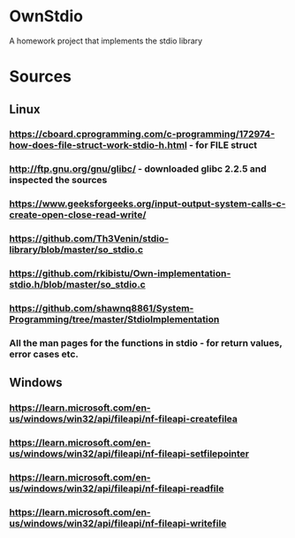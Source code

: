 # OwnStdio
A homework project that implements the stdio library

# Sources
## Linux
### https://cboard.cprogramming.com/c-programming/172974-how-does-file-struct-work-stdio-h.html - for FILE struct
### http://ftp.gnu.org/gnu/glibc/ - downloaded glibc 2.2.5 and inspected the sources
### https://www.geeksforgeeks.org/input-output-system-calls-c-create-open-close-read-write/
### https://github.com/Th3Venin/stdio-library/blob/master/so_stdio.c
### https://github.com/rkibistu/Own-implementation-stdio.h/blob/master/so_stdio.c
### https://github.com/shawnq8861/System-Programming/tree/master/StdioImplementation
### All the man pages for the functions in stdio - for return values, error cases etc.

## Windows
### https://learn.microsoft.com/en-us/windows/win32/api/fileapi/nf-fileapi-createfilea
### https://learn.microsoft.com/en-us/windows/win32/api/fileapi/nf-fileapi-setfilepointer
### https://learn.microsoft.com/en-us/windows/win32/api/fileapi/nf-fileapi-readfile
### https://learn.microsoft.com/en-us/windows/win32/api/fileapi/nf-fileapi-writefile